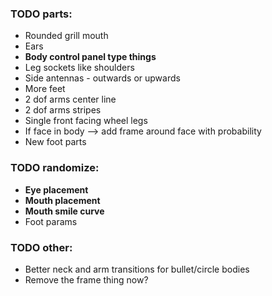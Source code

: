 ### TODO parts:
- Rounded grill mouth
- Ears
- **Body control panel type things**
- Leg sockets like shoulders
- Side antennas - outwards or upwards
- More feet
- 2 dof arms center line
- 2 dof arms stripes
- Single front facing wheel legs
- If face in body --> add frame around face with probability
- New foot parts

### TODO randomize:
- **Eye placement**
- **Mouth placement**
- **Mouth smile curve**
- Foot params

### TODO other:
- Better neck and arm transitions for bullet/circle bodies
- Remove the frame thing now?